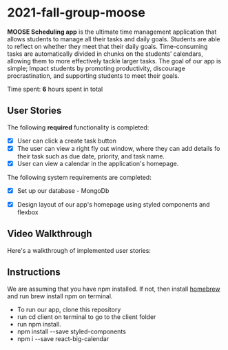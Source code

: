 # 2021-fall-group-moose

**MOOSE Scheduling app** is the ultimate time management application that allows students to manage all their tasks and daily goals. Students are able to reflect on whether they meet that their daily goals. Time-consuming tasks are automatically divided in chunks on the students’ calendars, allowing them to more effectively tackle larger tasks. The goal of our app is simple; Impact students by promoting productivity, discourage procrastination, and supporting students to meet their goals.

Time spent: **6** hours spent in total

## User Stories

The following **required** functionality is completed:

- [x] User can click a create task button
- [x] The user can view a right fly out window, where they can add details fo their task such as due date, priority, and task name.
- [x]	User can view a calendar in the application's homepage.

The following system requirements are completed:

- [x] Set up our database - MongoDb
- [x] Design layout of our app's homepage using styled components and flexbox
  

## Video Walkthrough
Here's a walkthrough of implemented user stories:

    
## Instructions

We are assuming that you have npm installed. If not, then install [homebrew](https://brew.sh/) and run brew install npm on terminal.


* To run our app, clone this repository
* run cd client on terminal to go to the client folder
* run npm install.
* npm install --save styled-components
* npm i --save react-big-calendar
